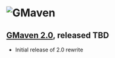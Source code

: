 <!--

    Copyright (c) 2006-present the original author or authors.

    Licensed under the Apache License, Version 2.0 (the "License");
    you may not use this file except in compliance with the License.
    You may obtain a copy of the License at

    http://www.apache.org/licenses/LICENSE-2.0

    Unless required by applicable law or agreed to in writing, software
    distributed under the License is distributed on an "AS IS" BASIS,
    WITHOUT WARRANTIES OR CONDITIONS OF ANY KIND, either express or implied.
    See the License for the specific language governing permissions and
    limitations under the License.

-->
# ![GMaven](http://media.xircles.codehaus.org/_projects/gmaven/_logos/medium.png)

## [GMaven 2.0][2_0], released TBD
[2_0]: https://nexus.codehaus.org/content/repositories/releases/org/codehaus/gmaven/gmaven/2.0

* Initial release of 2.0 rewrite

